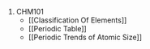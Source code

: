 1. CHM101
	- [[Classification Of Elements]]
	- [[Periodic Table]]
	- [[Periodic Trends of Atomic Size]]


